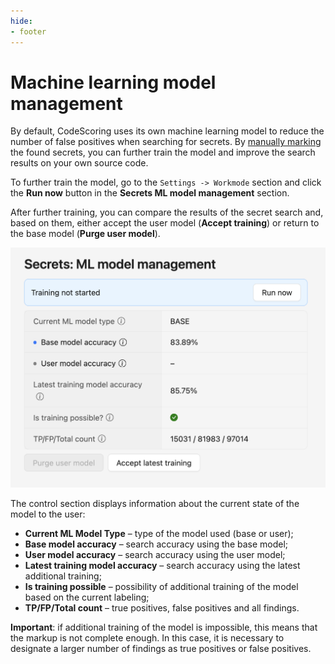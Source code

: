 ```yaml
---
hide:
- footer
---
```

# Machine learning model management

By default, CodeScoring uses its own machine learning model to reduce the number of false positives when searching for secrets. By [manually marking](/secrets/secrets-findings.en/#_3) the found secrets, you can further train the model and improve the search results on your own source code.

To further train the model, go to the `Settings -> Workmode` section and click the **Run now** button in the **Secrets ML model management** section.

After further training, you can compare the results of the secret search and, based on them, either accept the user model (**Accept training**) or return to the base model (**Purge user model**).

![Machine learning model](/assets/img/secrets/ml-model.png)

The control section displays information about the current state of the model to the user:

- **Current ML Model Type** – type of the model used (base or user);
- **Base model accuracy** – search accuracy using the base model;
- **User model accuracy** – search accuracy using the user model;
- **Latest training model accuracy** – search accuracy using the latest additional training;
- **Is training possible** – possibility of additional training of the model based on the current labeling;
- **TP/FP/Total count** – true positives, false positives and all findings.

**Important**: if additional training of the model is impossible, this means that the markup is not complete enough. In this case, it is necessary to designate a larger number of findings as true positives or false positives.